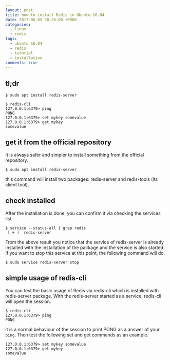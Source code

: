 ```yaml
---
layout: post
title: how to install Redis in Ubuntu 16.04
date: 2017-06-05 20:36:00 +0900
categories:
  - linux
  - redis
tags:
  - ubuntu 16.04
  - redis
  - tutorial
  - installation
comments: true
---
```


## tl;dr

```shell
$ sudo apt install redis-server

$ redis-cli
127.0.0.1:6379> ping
PONG
127.0.0.1:6379> set mykey somevalue
127.0.0.1:6379> get mykey
somevalue
```

## get it from the official repository

It is always safer and simpler to install something from the official repository.

```shell
$ sudo apt install redis-server
```

this command will install two packages: redis-server and redis-tools (its client tool).

## check installed

After the installation is done, you can confirm it via checking the services list.

```shell
$ service --status-all | grep redis
 [ + ]  redis-server
```

From the above result you notice that the service of redis-server is already installed with the installation of the package and the service is also started. If you want to stop this service at this point, the following command will do.

```shell
$ sudo service redis-server stop
```

## simple usage of redis-cli

You can test the basic usage of Redis via redis-cli which is installed with redis-server package. With the redis-server started as a service, redis-cli will open the session.

```shell
$ redis-cli
127.0.0.1:6379> ping
PONG
```

it is a normal behaviour of the session to print PONG as a answer of your `ping`. Then test the following set and get commands as an example.

```shell
127.0.0.1:6379> set mykey somevalue
127.0.0.1:6379> get mykey
somevalue
```
